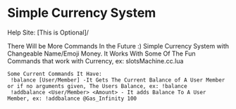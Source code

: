 # Simple Currency System
Help Site: [This is Optional]/<This is Not Optional>

There Will be More Commands In the Future :)
Simple Currency System with Changeable Name/Emoji Money.
It Works With Some Of The Fun Commands that work with Currency, ex: slotsMachine.cc.lua

    Some Current Commands It Have:
     !balance [User/Member] -It Gets The Current Balance of A User Member or if no arguments given, The Users Balance, ex: !balance
     !addbalance <User/Member> <Amount> - It adds Balance To A User Member, ex: !addbalance @Gas_Infinity 100
